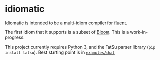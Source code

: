 # idiomatic
Idiomatic is intended to be a multi-idiom compiler for [fluent](https://github.com/ucbrise/fluent).

The first idiom that it supports is a subset of [Bloom](http://bloom-lang.net). This is a work-in-progress.

This project currently requires Python 3, and the TatSu parser library (`pip install tatsu`). Best starting point is in [`examples/chat`](./examples/chat)
